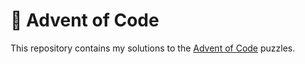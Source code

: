 # 🎄 Advent of Code

This repository contains my solutions to the [Advent of Code](https://adventofcode.com/) puzzles.
